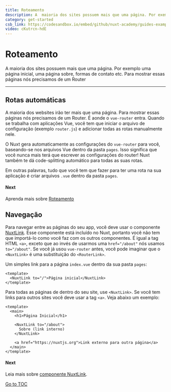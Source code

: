 ```yaml
---
title: Roteamento
description: A  maioria dos sites possuem mais que uma página. Por exemplo uma página inicial, uma página sobre, formas de contato etc. Para mostrar essas páginas nós precisamos de um Router.
category: get-started
csb_link: https://codesandbox.io/embed/github/nuxt-academy/guides-examples/tree/master/01_get_started/02_routing?fontsize=14&hidenavigation=1&theme=dark
video: cKutrcn-hdE
---
```


# Roteamento

A maioria dos sites possuem mais que uma página. Por exemplo uma página inicial, uma página sobre, formas de contato etc. Para mostrar essas páginas nós precisamos de um Router

---

## Rotas automáticas

A maioria dos websites irão ter mais que uma página. Para mostrar essas páginas nós precisamos de um Router. É aonde o `vue-router` entra. Quando se trabalha com aplicações Vue, você tem que iniciar o arquivo de configuração (exemplo `router.js`) e adicionar todas as rotas manualmente nele.

O Nuxt gera automaticamente as configurações do `vue-router` para você, baseando-se nos arquivos Vue dentro da pasta `pages`. Isso significa que você nunca mais terá que escrever as configurações do router! Nuxt também te dá code-splitting automático para todas as suas rotas.

Em outras palavras, tudo que você tem que fazer para ter uma rota na sua aplicação é criar arquivos `.vue` dentro da pasta `pages`.

#### Next
Aprenda mais sobre [Roteamento](./features/file-system-routing)


## Navegação

Para navegar entre as páginas do seu app, você deve usar o componente [NuxtLink](./features/nuxt-components#the-nuxtlink-component). Esse componente está incluído no Nuxt, portanto você não tem que importá-lo como você faz com os outros componentes. É igual a tag HTML `<a>`, exceto que ao invés de usarmos uma `href="/about"` nós usamos `to="/about"`. Se você já usou `vue-router` antes, você pode imaginar que o `<NuxtLink>` é uma substituição do `<RouterLink>`.

Um simples link para a página `index.vue` dentro da sua pasta `pages`:

```html{}[pages/index.vue]
<template>
  <NuxtLink to="/">Página inicial</NuxtLink>
</template>
```

Para todas as páginas de dentro do seu site, use `<NuxtLink>`. Se você tem links para outros sites você deve usar a tag `<a>`. Veja abaixo um exemplo:

```html{}[pages/index.vue]
<template>
  <main>
    <h1>Página Inicial</h1>

    <NuxtLink to="/about">
      Sobre (link interno)
    </NuxtLink>

    <a href="https://nuxtjs.org">Link externo para outra página</a>
  </main>
</template>
```

#### Next
Leia mais sobre [componente NuxtLink](./features/nuxt-components#the-nuxtlink-component).

<span style='float: footnote;'><a href="../index.html#toc">Go to TOC</a></span>
